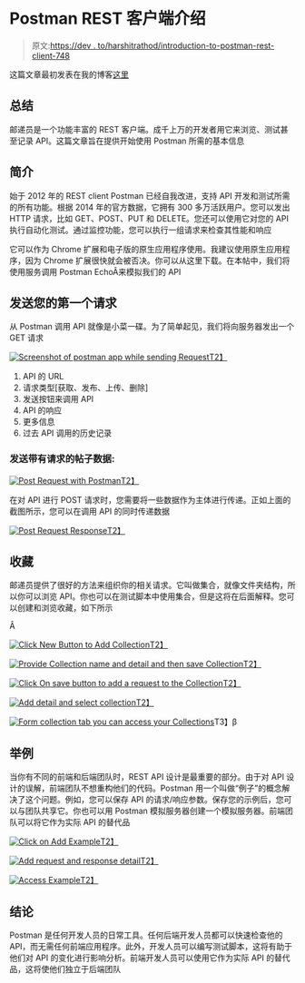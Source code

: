 # Postman REST 客户端介绍

> 原文:[https://dev . to/harshitrathod/introduction-to-postman-rest-client-748](https://dev.to/harshitrathod/introduction-to-postman-rest-client-748)

这篇文章最初发表在我的博客[这里](http://harshitrathod.com/2017/11/11/introduction-postman-rest-client/)

## 总结

邮递员是一个功能丰富的 REST 客户端。成千上万的开发者用它来浏览、测试甚至记录 API。这篇文章旨在提供开始使用 Postman 所需的基本信息

## 简介

始于 2012 年的 REST client Postman 已经自我改进，支持 API 开发和测试所需的所有功能。根据 2014 年的官方数据，它拥有 300 多万活跃用户。您可以发出 HTTP 请求，比如 GET、POST、PUT 和 DELETE。您还可以使用它对您的 API 执行自动化测试。通过监控功能，您可以执行一组请求来检查其性能和响应

它可以作为 Chrome 扩展和电子版的原生应用程序使用。我建议使用原生应用程序，因为 Chrome 扩展很快就会被否决。你可以从这里下载。在本帖中，我们将使用服务调用 Postman EchoÂ来模拟我们的 API

## 发送您的第一个请求

从 Postman 调用 API 就像是小菜一碟。为了简单起见，我们将向服务器发出一个 GET 请求

[![Screenshot of postman app while sending Request](img/6193f54f5894781095357ceabca5ed0f.png)T2】](https://res.cloudinary.com/practicaldev/image/fetch/s--Pz_TR_NN--/c_limit%2Cf_auto%2Cfl_progressive%2Cq_auto%2Cw_880/http://harshitrathod.com/wp-content/uploads/2017/11/blog1.png)

1.  API 的 URL
2.  请求类型[获取、发布、上传、删除]
3.  发送按钮来调用 API
4.  API 的响应
5.  更多信息
6.  过去 API 调用的历史记录

### 发送带有请求的帖子数据:

[![Post Request with Postman](img/ad7b56199f0841d4314a01ad0e8a8a1f.png)T2】](https://res.cloudinary.com/practicaldev/image/fetch/s--QD2bjM0E--/c_limit%2Cf_auto%2Cfl_progressive%2Cq_auto%2Cw_880/http://harshitrathod.com/wp-content/uploads/2017/11/blogrequest.png)

在对 API 进行 POST 请求时，您需要将一些数据作为主体进行传递。正如上面的截图所示，您可以在调用 API 的同时传递数据

[![Post Request Response](img/8b35548e72bf693d6c4943de8d97ad13.png)T2】](https://res.cloudinary.com/practicaldev/image/fetch/s--10oHS9y7--/c_limit%2Cf_auto%2Cfl_progressive%2Cq_auto%2Cw_880/http://harshitrathod.com/wp-content/uploads/2017/11/blogresonse.png)

## 收藏

邮递员提供了很好的方法来组织你的相关请求。它叫做集合，就像文件夹结构，所以你可以浏览 API。你也可以在测试脚本中使用集合，但是这将在后面解释。您可以创建和浏览收藏，如下所示

Â

[![Click New Button to Add Collection](img/9f68aca4c18d9799a0f2e49cb6655ae6.png)T2】](https://res.cloudinary.com/practicaldev/image/fetch/s--nD2QyqNd--/c_limit%2Cf_auto%2Cfl_progressive%2Cq_auto%2Cw_880/http://harshitrathod.com/wp-content/uploads/2017/11/createCollection1.png)

[![Provide Collection name and detail and then save Collection](img/d8a52b58f6e388147b513efcf87900c3.png)T2】](https://res.cloudinary.com/practicaldev/image/fetch/s--hX_XqrAG--/c_limit%2Cf_auto%2Cfl_progressive%2Cq_auto%2Cw_880/http://harshitrathod.com/wp-content/uploads/2017/11/createcollection2.png)

[![Click On save button to add a request to the Collection](img/7763bad6adf749022e8dd7dc2f0e4e11.png)T2】](https://res.cloudinary.com/practicaldev/image/fetch/s--Oc2ETKa9--/c_limit%2Cf_auto%2Cfl_progressive%2Cq_auto%2Cw_880/http://harshitrathod.com/wp-content/uploads/2017/11/createcollection3.png)

[![Add detail and select collection](img/feb3452c64041e2df1382c00b912d950.png)T2】](https://res.cloudinary.com/practicaldev/image/fetch/s--NXgx2Onm--/c_limit%2Cf_auto%2Cfl_progressive%2Cq_auto%2Cw_880/http://harshitrathod.com/wp-content/uploads/2017/11/createcollection4.png)

[![Form collection tab you can access your Collections](img/bb556285301add34d238054ad503ddc5.png)](https://res.cloudinary.com/practicaldev/image/fetch/s--HuDfrjGR--/c_limit%2Cf_auto%2Cfl_progressive%2Cq_auto%2Cw_880/http://harshitrathod.com/wp-content/uploads/2017/11/createcollection5.png)T3】β

## 举例

当你有不同的前端和后端团队时，REST API 设计是最重要的部分。由于对 API 设计的误解，前端团队不想重构他们的代码。Postman 用一个叫做“例子”的概念解决了这个问题。例如，您可以保存 API 的请求/响应参数。保存您的示例后，您可以与团队共享它。你也可以用 Postman 模拟服务器创建一个模拟服务器。前端团队可以将它作为实际 API 的替代品

[![Click on Add Example](img/9b40d93e0d140af7c155712d1ea8dc78.png)T2】](https://res.cloudinary.com/practicaldev/image/fetch/s--LXuDB0ph--/c_limit%2Cf_auto%2Cfl_progressive%2Cq_auto%2Cw_880/http://harshitrathod.com/wp-content/uploads/2017/11/e1.png)

[![Add request and response detail](img/1d5bce3bc7ec0ed5333d1aa96432ddc6.png)T2】](https://res.cloudinary.com/practicaldev/image/fetch/s--utyyPM-4--/c_limit%2Cf_auto%2Cfl_progressive%2Cq_auto%2Cw_880/http://harshitrathod.com/wp-content/uploads/2017/11/e2.png)

[![Access Example](img/627afccbba4ef131efa7d96ff0b8718d.png)T2】](https://res.cloudinary.com/practicaldev/image/fetch/s--JuviijDj--/c_limit%2Cf_auto%2Cfl_progressive%2Cq_auto%2Cw_880/http://harshitrathod.com/wp-content/uploads/2017/11/e3.png)

## 结论

Postman 是任何开发人员的日常工具。任何后端开发人员都可以快速检查他的 API，而无需任何前端应用程序。此外，开发人员可以编写测试脚本，这将有助于他们对 API 的变化进行影响分析。前端开发人员可以使用它作为实际 API 的替代品，这将使他们独立于后端团队